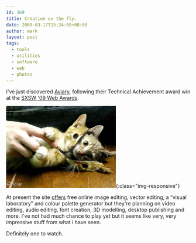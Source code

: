 ```yaml
---
id: 369
title: Creation on the fly.
date: 2009-03-17T15:24:09+00:00
author: mark
layout: post
tags:
  - tools
  - utilities
  - software
  - web
  - photos
---
```

I've just discovered [Aviary](http://aviary.com), following their Technical Achievement award win at the [SXSW '09 Web Awards](http://sxsw.com/interactive/web_awards/finalists).

![aviary unzipped kitty](/images/fromwp/2009/03/aviary-unzipped-kitty.jpg){:class="img-responsive"} 

At present the site [offers](http://aviary.com/tools) free online image editing, vector editing, a &#8220;visual laboratory&#8221; and colour palette generator but they're planning on video editing, audio editing, font creation, 3D modelling, desktop publishing and more. I've not had much chance to play yet but it seems like very, very impressive stuff from what i have seen.

Definitely one to watch.
